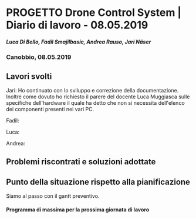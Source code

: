 # PROGETTO Drone Control System | Diario di lavoro - 08.05.2019
##### Luca Di Bello, Fadil Smajilbasic, Andrea Rauso, Jari Näser
### Canobbio, 08.05.2019

## Lavori svolti

Jari:
Ho continuato con lo sviluppo e correzione della documentazione.
Inoltre come dovuto ho richiesto il parere del docente Luca Muggiasca sulle
specifiche dell'hardware il quale ha detto che non si necessita dell'elenco dei
componenti presenti nei vari PC.

Fadil:

Luca:

Andrea:



## Problemi riscontrati e soluzioni adottate

## Punto della situazione rispetto alla pianificazione
Siamo al passo con il gantt preventivo.

#### Programma di massima per la prossima giornata di lavoro
